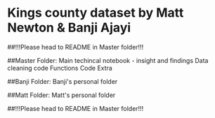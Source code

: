 # Kings county dataset by Matt Newton & Banji Ajayi

##!!!Please head to README in Master folder!!!

##Master Folder:
Main techincal notebook - insight and findings
Data cleaning code
Functions Code
Extra  

##Banji Folder:
Banji's personal folder

##Matt Folder:
Matt's personal folder 

##!!!Please head to README in Master folder!!!


